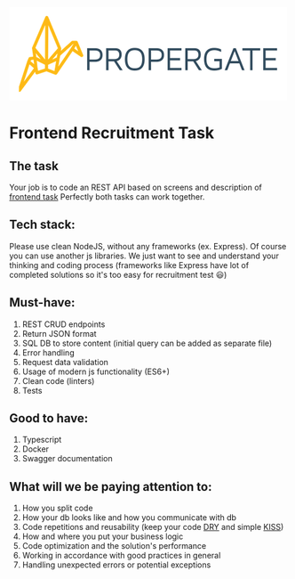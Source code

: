 [![propergate.co](https://github.com/propergate/recruitment/blob/main/images/propergate.png?raw=true "propergate.co")](https://propergate.co "propergate.co")

# Frontend Recruitment Task

## [](#the-task)The task

Your job is to code an REST API based on screens and description of [frontend task](https://github.com/propergate/recruitment/blob/main/FRONTEND.md)
Perfectly both tasks can work together.

## [](#tech-stack)Tech stack:

Please use clean NodeJS, without any frameworks (ex. Express). Of course you can use another js libraries. We just want to see and understand your thinking and coding process (frameworks like Express have lot of completed solutions so it's too easy for recruitment test :smiley:)

## [](#must-have)Must-have:

1. REST CRUD endpoints
2. Return JSON format
3. SQL DB to store content (initial query can be added as separate file)
4. Error handling
5. Request data validation
6. Usage of modern js functionality (ES6+)
7. Clean code (linters)
8. Tests

## [](#good-to-have)Good to have:

1. Typescript
2. Docker
3. Swagger documentation

## [](#what-will-we-be-paying-attention-to)What will we be paying attention to:

1. How you split code
2. How your db looks like and how you communicate with db
3. Code repetitions and reusability (keep your code [DRY](https://en.wikipedia.org/wiki/Don%27t_repeat_yourself) and simple [KISS](https://en.wikipedia.org/wiki/KISS_principle))
6. How and where you put your business logic
7. Code optimization and the solution's performance
8. Working in accordance with good practices in general
9. Handling unexpected errors or potential exceptions
